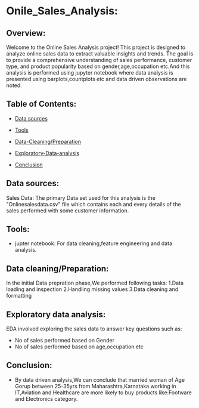 # Onile_Sales_Analysis:

## Overview:

Welcome to the Online Sales Analysis project! This project is designed to analyze online sales data to extract valuable insights and trends. The goal is to provide a comprehensive understanding of sales performance, customer type, and product popularity based on gender,age,occupation etc.And this analysis is performed using jupyter notebook where data analysis 
is presented using barplots,countplots etc and data driven observations are noted.

## Table of Contents:
 - [Data sources](#data-sources)

 - [Tools](#tools)

 - [Data-Cleaning/Preparation](#data-cleaning/preparation)

 - [Exploratory-Data-analysis](#exploratory-data-analysis)

 - [Conclusion](#conclusion)

## Data sources:
Sales Data: The primary Data set used for this analysis is the "Onlinesalesdata.csv" file which contains each and every details of the sales performed with some customer information.
## Tools:
- jupter notebook: For data cleaning,feature engineering and data analysis.

## Data cleaning/Preparation:
In the initial Data prepration phase,We performed following tasks:
1.Data loading and inspection
2.Handling missing values
3.Data cleaning and formatting 

## Exploratory data analysis:
EDA involved exploring the sales data to answer key questions such as:
- No of sales performed based on Gender
- No of sales performed based on age,occupation etc
  

## Conclusion:
- By data driven analysis,We can conclude that married woman of Age Gorup between 25-35yrs from Maharashtra,Karnataka working in IT,Aviation
and Healthcare are more likely to buy products like:Footware and Electronics category.

